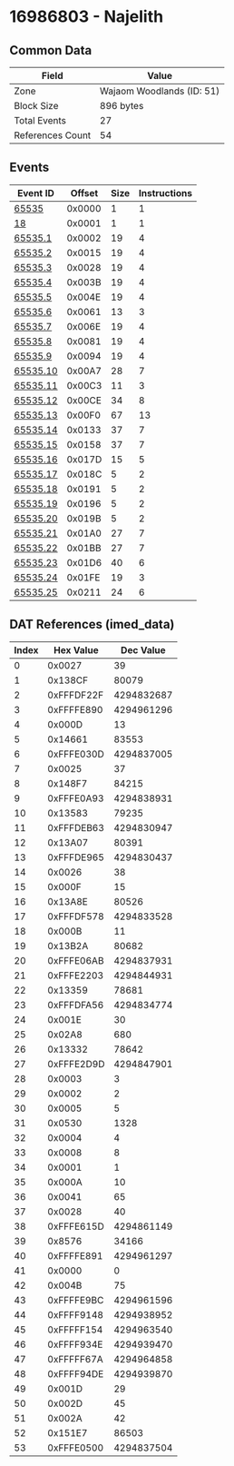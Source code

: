 # 16986803 - Najelith

## Common Data

| Field            | Value                     |
|------------------|---------------------------|
| Zone             | Wajaom Woodlands (ID: 51) |
| Block Size       | 896 bytes                 |
| Total Events     | 27                        |
| References Count | 54                        |

## Events

| Event ID                  | Offset   |   Size |   Instructions |
|---------------------------|----------|--------|----------------|
| [65535](./65535.md)       | 0x0000   |      1 |              1 |
| [18](./18.md)             | 0x0001   |      1 |              1 |
| [65535.1](./65535.1.md)   | 0x0002   |     19 |              4 |
| [65535.2](./65535.2.md)   | 0x0015   |     19 |              4 |
| [65535.3](./65535.3.md)   | 0x0028   |     19 |              4 |
| [65535.4](./65535.4.md)   | 0x003B   |     19 |              4 |
| [65535.5](./65535.5.md)   | 0x004E   |     19 |              4 |
| [65535.6](./65535.6.md)   | 0x0061   |     13 |              3 |
| [65535.7](./65535.7.md)   | 0x006E   |     19 |              4 |
| [65535.8](./65535.8.md)   | 0x0081   |     19 |              4 |
| [65535.9](./65535.9.md)   | 0x0094   |     19 |              4 |
| [65535.10](./65535.10.md) | 0x00A7   |     28 |              7 |
| [65535.11](./65535.11.md) | 0x00C3   |     11 |              3 |
| [65535.12](./65535.12.md) | 0x00CE   |     34 |              8 |
| [65535.13](./65535.13.md) | 0x00F0   |     67 |             13 |
| [65535.14](./65535.14.md) | 0x0133   |     37 |              7 |
| [65535.15](./65535.15.md) | 0x0158   |     37 |              7 |
| [65535.16](./65535.16.md) | 0x017D   |     15 |              5 |
| [65535.17](./65535.17.md) | 0x018C   |      5 |              2 |
| [65535.18](./65535.18.md) | 0x0191   |      5 |              2 |
| [65535.19](./65535.19.md) | 0x0196   |      5 |              2 |
| [65535.20](./65535.20.md) | 0x019B   |      5 |              2 |
| [65535.21](./65535.21.md) | 0x01A0   |     27 |              7 |
| [65535.22](./65535.22.md) | 0x01BB   |     27 |              7 |
| [65535.23](./65535.23.md) | 0x01D6   |     40 |              6 |
| [65535.24](./65535.24.md) | 0x01FE   |     19 |              3 |
| [65535.25](./65535.25.md) | 0x0211   |     24 |              6 |

## DAT References (imed_data)

|   Index | Hex Value   |   Dec Value |
|---------|-------------|-------------|
|       0 | 0x0027      |          39 |
|       1 | 0x138CF     |       80079 |
|       2 | 0xFFFDF22F  |  4294832687 |
|       3 | 0xFFFFE890  |  4294961296 |
|       4 | 0x000D      |          13 |
|       5 | 0x14661     |       83553 |
|       6 | 0xFFFE030D  |  4294837005 |
|       7 | 0x0025      |          37 |
|       8 | 0x148F7     |       84215 |
|       9 | 0xFFFE0A93  |  4294838931 |
|      10 | 0x13583     |       79235 |
|      11 | 0xFFFDEB63  |  4294830947 |
|      12 | 0x13A07     |       80391 |
|      13 | 0xFFFDE965  |  4294830437 |
|      14 | 0x0026      |          38 |
|      15 | 0x000F      |          15 |
|      16 | 0x13A8E     |       80526 |
|      17 | 0xFFFDF578  |  4294833528 |
|      18 | 0x000B      |          11 |
|      19 | 0x13B2A     |       80682 |
|      20 | 0xFFFE06AB  |  4294837931 |
|      21 | 0xFFFE2203  |  4294844931 |
|      22 | 0x13359     |       78681 |
|      23 | 0xFFFDFA56  |  4294834774 |
|      24 | 0x001E      |          30 |
|      25 | 0x02A8      |         680 |
|      26 | 0x13332     |       78642 |
|      27 | 0xFFFE2D9D  |  4294847901 |
|      28 | 0x0003      |           3 |
|      29 | 0x0002      |           2 |
|      30 | 0x0005      |           5 |
|      31 | 0x0530      |        1328 |
|      32 | 0x0004      |           4 |
|      33 | 0x0008      |           8 |
|      34 | 0x0001      |           1 |
|      35 | 0x000A      |          10 |
|      36 | 0x0041      |          65 |
|      37 | 0x0028      |          40 |
|      38 | 0xFFFE615D  |  4294861149 |
|      39 | 0x8576      |       34166 |
|      40 | 0xFFFFE891  |  4294961297 |
|      41 | 0x0000      |           0 |
|      42 | 0x004B      |          75 |
|      43 | 0xFFFFE9BC  |  4294961596 |
|      44 | 0xFFFF9148  |  4294938952 |
|      45 | 0xFFFFF154  |  4294963540 |
|      46 | 0xFFFF934E  |  4294939470 |
|      47 | 0xFFFFF67A  |  4294964858 |
|      48 | 0xFFFF94DE  |  4294939870 |
|      49 | 0x001D      |          29 |
|      50 | 0x002D      |          45 |
|      51 | 0x002A      |          42 |
|      52 | 0x151E7     |       86503 |
|      53 | 0xFFFE0500  |  4294837504 |
